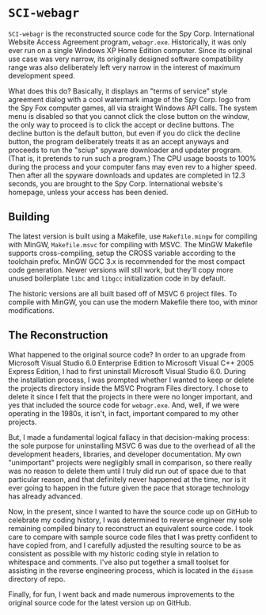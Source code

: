 `SCI-webagr`
============

`SCI-webagr` is the reconstructed source code for the Spy
Corp. International Website Access Agreement program, `webagr.exe`.
Historically, it was only ever run on a single Windows XP Home Edition
computer.  Since its original use case was very narrow, its originally
designed software compatibility range was also deliberately left very
narrow in the interest of maximum development speed.

What does this do?  Basically, it displays an "terms of service" style
agreement dialog with a cool watermark image of the Spy Corp. logo
from the Spy Fox computer games, all via straight Windows API calls.
The system menu is disabled so that you cannot click the close button
on the window, the only way to proceed is to click the accept or
decline buttons.  The decline button is the default button, but even
if you do click the decline button, the program deliberately treats it
as an accept anyways and proceeds to run the "sciup" spyware
downloader and updater program.  (That is, it pretends to run such a
program.)  The CPU usage boosts to 100% during the process and your
computer fans may even rev to a higher speed.  Then after all the
spyware downloads and updates are completed in 12.3 seconds, you are
brought to the Spy Corp. International website's homepage, unless your
access has been denied.

Building
--------

The latest version is built using a Makefile, use `Makefile.mingw` for
compiling with MinGW, `Makefile.msvc` for compiling with MSVC.  The
MinGW Makefile supports cross-compiling, setup the CROSS variable
according to the toolchain prefix.  MinGW GCC 3.x is recommended for
the most compact code generation.  Newer versions will still work, but
they'll copy more unused boilerplate `libc` and `libgcc`
initialization code in by default.

The historic versions are all built based off of MSVC 6 project files.
To compile with MinGW, you can use the modern Makefile there too, with
minor modifications.

The Reconstruction
------------------

What happened to the original source code?  In order to an upgrade
from Microsoft Visual Studio 6.0 Enterprise Edition to Microsoft
Visual C++ 2005 Express Edition, I had to first uninstall Microsoft
Visual Studio 6.0.  During the installation process, I was prompted
whether I wanted to keep or delete the projects directory inside the
MSVC Program Files directory.  I chose to delete it since I felt that
the projects in there were no longer important, and yes that included
the source code for `webagr.exe`.  And, well, if we were operating in
the 1980s, it isn't, in fact, important compared to my other projects.

But, I made a fundamental logical fallacy in that decision-making
process: the sole purpose for uninstalling MSVC 6 was due to the
overhead of all the development headers, libraries, and developer
documentation.  My own "unimportant" projects were negligibly small in
comparison, so there really was no reason to delete them until I truly
did run out of space due to that particular reason, and that
definitely never happened at the time, nor is it ever going to happen
in the future given the pace that storage technology has already
advanced.

Now, in the present, since I wanted to have the source code up on
GitHub to celebrate my coding history, I was determined to reverse
engineer my sole remaining compiled binary to reconstruct an
equivalent source code.  I took care to compare with sample source
code files that I was pretty confident to have copied from, and I
carefully adjusted the resulting source to be as consistent as
possible with my historic coding style in relation to whitespace and
comments.  I've also put together a small toolset for assisting in the
reverse engineering process, which is located in the `disasm`
directory of repo.

Finally, for fun, I went back and made numerous improvements to the
original source code for the latest version up on GitHub.
